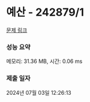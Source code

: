 # 예산 - 242879/1 

[문제 링크](https://level.goorm.io/exam/242879/%EC%98%88%EC%82%B0/quiz/1) 

### 성능 요약

메모리: 31.36 MB, 시간: 0.06 ms

### 제출 일자

2024년 07월 03일 12:26:13

